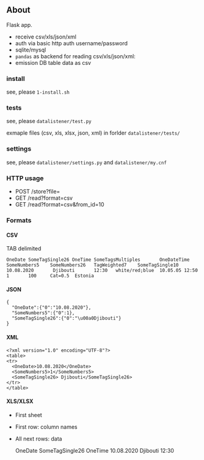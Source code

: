 ## About
Flask app.
- receive csv/xls/json/xml
- auth via basic http auth username/password
- sqlite/mysql
- `pandas`  as backend for reading csv/xls/json/xml: 
- emission DB table data as csv


### install
see, please `1-install.sh`

### tests
see, please `datalistener/test.py`

exmaple files (csv, xls, xlsx, json, xml) in forlder `datalistener/tests/`

### settings
see, please `datalistener/settings.py` and `datalistener/my.cnf`  

### HTTP usage
- POST /store?file=<data>
- GET /read?format=csv
- GET /read?format=csv&from_id=10

### Formats
#### CSV
TAB delimited

    OneDate SomeTagSingle26 OneTime SomeTagsMultiples       OneDateTime     SomeNumbers5    SomeNumbers26   TagWeighted7    SomeTagSingle10
    10.08.2020       Djibouti       12:30   white/red;blue  10.05.05 12:50  1       100     Cat=0.5  Estonia

#### JSON
    {
      "OneDate":{"0":"10.08.2020"},
      "SomeNumbers5":{"0":1},
      "SomeTagSingle26":{"0":"\u00a0Djibouti"}
    }

#### XML
    <?xml version="1.0" encoding="UTF-8"?>
    <table>
    <tr>
      <OneDate>10.08.2020</OneDate>
      <SomeNumbers5>1</SomeNumbers5>
      <SomeTagSingle26> Djibouti</SomeTagSingle26>
    </tr>
    </table>

#### XLS/XLSX
- First sheet
- First row: column names
- All next rows: data


    OneDate       SomeTagSingle26  OneTime
    10.08.2020    Djibouti         12:30

